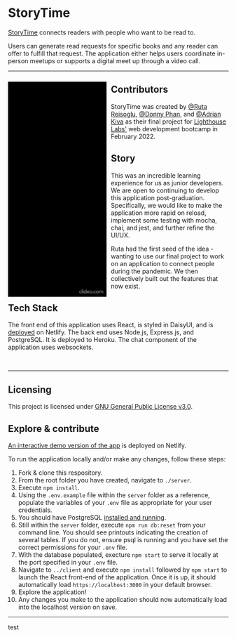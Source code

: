 # StoryTime

<a href="https://storytime-demo.netlify.app/">StoryTime</a> connects readers with people who want to be read to.

Users can generate read requests for specific books and any reader can offer to fulfill that request. The application either helps users coordinate in-person meetups or supports a digital meet up through a video call.

---

 <p>
  <img width="225" align='left' src="lightCrop.gif" style="padding-right: 10px; padding-top: 10px">
</p>

## Contributors

StoryTime was created by <a href="https://github.com/RReiso">@Ruta Reisoglu</a>, <a href="https://github.com/DonThePhan">@Donny Phan</a>, and <a href="https://github.com/kivakiva">@Adrian Kiva</a> as their final project for <a href="https://github.com/lighthouse-labs">Lighthouse Labs'</a> web development bootcamp in February 2022.

## Story

This was an incredible learning experience for us as junior developers. We are open to continuing to develop this application post-graduation. Specifically, we would like to make the application more rapid on reload, implement some testing with mocha, chai, and jest, and further refine the UI/UX.

Ruta had the first seed of the idea - wanting to use our final project to work on an application to connect people during the pandemic. We then collectively built out the features that now exist.

## Tech Stack

The front end of this application uses React, is styled in DaisyUI, and is <a href="https://storytime-demo.netlify.app/">deployed</a> on Netlify. The back end uses Node.js, Express.js, and PostgreSQL. It is deployed to Heroku. The chat component of the application uses websockets.

<br/>

---

## Licensing

This project is licensed under <a href="https://www.gnu.org/licenses/gpl-3.0.en.html">GNU General Public License v3.0</a>.

## Explore & contribute

<a href="https://storytime-demo.netlify.app/">An interactive demo version of the app</a> is deployed on Netlify.

To run the application locally and/or make any changes, follow these steps:

1. Fork & clone this respository.
2. From the root folder you have created, navigate to `./server`.
3. Execute `npm install`.
4. Using the `.env.example` file within the `server` folder as a reference, populate the variables of your `.env` file as appropriate for your user credentials.
5. You should have PostgreSQL <a href="https://www.postgresqltutorial.com/install-postgresql/">installed and running</a>.
6. Still within the `server` folder, execute `npm run db:reset` from your command line. You should see printouts indicating the creation of several tables. If you do not, ensure psql is running and you have set the correct permissions for your `.env` file.
7. With the database populated, execture `npm start` to serve it locally at the port specified in your `.env` file.
8. Navigate to `../client` and execute `npm install` followed by `npm start` to launch the React front-end of the application. Once it is up, it should automatically load `https://localhost:3000` in your default browser.
9. Explore the application!
10. Any changes you make to the application should now automatically load into the localhost version on save.

---

test
